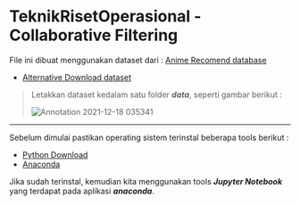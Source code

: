 # TeknikRisetOperasional - Collaborative Filtering
File ini dibuat menggunakan dataset dari : [Anime Recomend database](https://www.kaggle.com/CooperUnion/anime-recommendations-database)
- [Alternative Download dataset](https://drive.google.com/drive/folders/1mo41-CeEHzaENlmncW1H2jdKF8BalERS?usp=sharing)


> Letakkan dataset kedalam satu folder ***data***, seperti gambar berikut :
> 
> ![Annotation 2021-12-18 035341](https://user-images.githubusercontent.com/96269783/146606788-63aaad59-e5b4-4c68-98bc-cbe7bbcc2499.png)
---
Sebelum dimulai pastikan operating sistem terinstal beberapa tools berikut : 
- [Python Download](https://www.python.org/downloads/)
- [Anaconda](https://www.anaconda.com/products/individual)

Jika sudah terinstal, kemudian kita menggunakan tools ***Jupyter Notebook*** yang terdapat pada aplikasi ***anaconda***.
